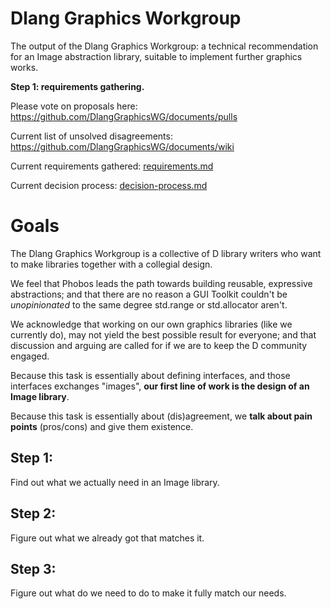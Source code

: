 # Dlang Graphics Workgroup


The output of the Dlang Graphics Workgroup: a technical recommendation for an Image abstraction library, suitable to implement further graphics works.


**Step 1: requirements gathering.**

Please vote on proposals here: https://github.com/DlangGraphicsWG/documents/pulls

Current list of unsolved disagreements: https://github.com/DlangGraphicsWG/documents/wiki

Current requirements gathered: [requirements.md](requirements.md)

Current decision process: [decision-process.md](decision-process.md)


# Goals


The Dlang Graphics Workgroup is a collective of D library writers who want to
make libraries together with a collegial design.

We feel that Phobos leads the path towards building reusable, expressive abstractions;
and that there are no reason a GUI Toolkit couldn't be _unopinionated_ to the same degree
 std.range or std.allocator aren't.

We acknowledge that working on our own graphics libraries (like we currently do), may not yield 
the best possible result for everyone; and that discussion and arguing are called 
for if we are to keep the D community engaged.

Because this task is essentially about defining interfaces, and those interfaces exchanges "images",
**our first line of work is the design of an Image library**.

Because this task is essentially about (dis)agreement, we **talk about pain points** (pros/cons)
and give them existence.


## Step 1: 

Find out what we actually need in an Image library.

## Step 2: 

Figure out what we already got that matches it.

## Step 3: 

Figure out what do we need to do to make it fully match our needs.

